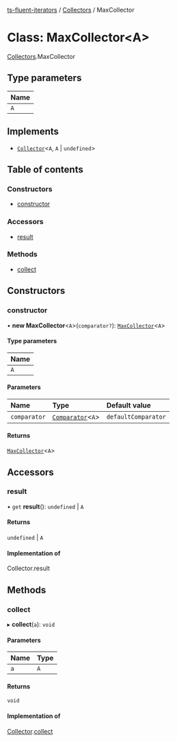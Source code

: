 [ts-fluent-iterators](../README.md) / [Collectors](../modules/Collectors.md) / MaxCollector

# Class: MaxCollector\<A\>

[Collectors](../modules/Collectors.md).MaxCollector

## Type parameters

| Name |
| :------ |
| `A` |

## Implements

- [`Collector`](../interfaces/Collectors.Collector.md)\<`A`, `A` \| `undefined`\>

## Table of contents

### Constructors

- [constructor](Collectors.MaxCollector.md#constructor)

### Accessors

- [result](Collectors.MaxCollector.md#result)

### Methods

- [collect](Collectors.MaxCollector.md#collect)

## Constructors

### constructor

• **new MaxCollector**\<`A`\>(`comparator?`): [`MaxCollector`](Collectors.MaxCollector.md)\<`A`\>

#### Type parameters

| Name |
| :------ |
| `A` |

#### Parameters

| Name | Type | Default value |
| :------ | :------ | :------ |
| `comparator` | [`Comparator`](../README.md#comparator)\<`A`\> | `defaultComparator` |

#### Returns

[`MaxCollector`](Collectors.MaxCollector.md)\<`A`\>

## Accessors

### result

• `get` **result**(): `undefined` \| `A`

#### Returns

`undefined` \| `A`

#### Implementation of

Collector.result

## Methods

### collect

▸ **collect**(`a`): `void`

#### Parameters

| Name | Type |
| :------ | :------ |
| `a` | `A` |

#### Returns

`void`

#### Implementation of

[Collector](../interfaces/Collectors.Collector.md).[collect](../interfaces/Collectors.Collector.md#collect)
